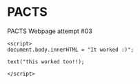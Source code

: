 
<html>
  <head>
    <meta charset="utf-8">
    <title> P.A.C.T.S. </title>
  </head>
  <h1>
    PACTS
  </h1>
  <body>
    PACTS Webpage attempt #03
    
    <script>
    document.body.innerHTML = "It worked :)";
    
    text("this worked too!!);
    
    </script>
    
  </body>
  </html>
  
  
    

